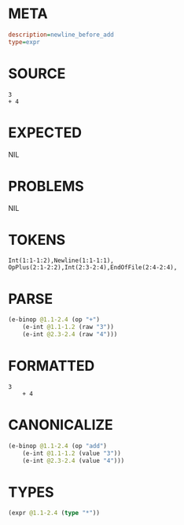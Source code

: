 # META
~~~ini
description=newline_before_add
type=expr
~~~
# SOURCE
~~~roc
3
+ 4
~~~
# EXPECTED
NIL
# PROBLEMS
NIL
# TOKENS
~~~zig
Int(1:1-1:2),Newline(1:1-1:1),
OpPlus(2:1-2:2),Int(2:3-2:4),EndOfFile(2:4-2:4),
~~~
# PARSE
~~~clojure
(e-binop @1.1-2.4 (op "+")
	(e-int @1.1-1.2 (raw "3"))
	(e-int @2.3-2.4 (raw "4")))
~~~
# FORMATTED
~~~roc
3
	+ 4
~~~
# CANONICALIZE
~~~clojure
(e-binop @1.1-2.4 (op "add")
	(e-int @1.1-1.2 (value "3"))
	(e-int @2.3-2.4 (value "4")))
~~~
# TYPES
~~~clojure
(expr @1.1-2.4 (type "*"))
~~~
